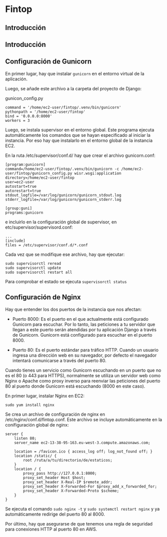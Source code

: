 # Fintop

## Introducción

## Introducción

## Configuración de Gunicorn

En primer lugar, hay que instalar `gunicorn` en el entorno virtual de la aplicación.

Luego, se añade este archivo a la carpeta del proyecto de Django:

gunicon_config.py
```
command = '/home/ec2-user/fintop/.venv/bin/gunicorn'
pythonpath = '/home/ec2-user/fintop'
bind = '0.0.0.0:8000'
workers = 3
```
Luego, se instala supervisor en el entorno global. Este programa ejecuta automáticamente los comandos que se hayan especificado al iniciar la instancia. Por eso hay que instalarlo en el entorno global de la instancia EC2.

En la ruta /etc/supervisor/conf.d/ hay que crear el archivo gunicorn.conf:
```
[program:gunicorn]
command=/home/ec2-user/fintop/.venv/bin/gunicorn -c /home/ec2-user/fintop/gunicorn_config.py wisr.wsgi:application
directory=/home/ec2-user/fintop
user=ec2-user
autostart=true
autorestart=true
stdout_logfile=/var/log/gunicorn/gunicorn_stdout.log
stderr_logfile=/var/log/gunicorn/gunicorn_stderr.log

[group:guni]
programs:gunicorn
```
e incluirlo en la configuración global de supervisor, en etc/supervisor/supervisord.conf:

```
...
[include]
files = /etc/supervisor/conf.d/*.conf
```
Cada vez que se modifique ese archivo, hay que ejecutar:
```
sudo supervisorctl reread
sudo supervisorctl update
sudo supervisorctl restart all
```
Para comprobar el estado se ejecuta `supervisorctl status`

## Configuración de Nginx

Hay que entender los dos puertos de la instancia que nos afectan:

- Puerto 8000: Es el puerto en el que actualmente está configurado Gunicorn para escuchar. Por lo tanto, las peticiones a tu servidor que llegan a este puerto serán atendidas por tu aplicación Django a través de Gunicorn. Gunicorn está configurado para escuchar en el puerto 8000.

- Puerto 80: Es el puerto estándar para tráfico HTTP. Cuando un usuario ingresa una dirección web en su navegador, por defecto el navegador intentará comunicarse a través del puerto 80.

Cuando tienes un servicio como Gunicorn escuchando en un puerto que no es el 80 (o 443 para HTTPS), normalmente se utiliza un servidor web como Nginx o Apache como proxy inverso para reenviar las peticiones del puerto 80 al puerto donde Gunicorn está escuchando (8000 en este caso).

En primer lugar, instalar Nginx en EC2:

```
sudo yum install nginx
```

Se crea un archivo de configuración de nginx en /etc/nginx/conf.d/fintop.conf. Este archivo se incluye automáticamente en la conifiguración global de nginx:

```
server {
    listen 80;
    server_name ec2-13-38-95-163.eu-west-3.compute.amazonaws.com;

    location = /favicon.ico { access_log off; log_not_found off; }
    location /static/ {
        root /ruta/a/tu/directorio/de/estaticos;
    }
    location / {
        proxy_pass http://127.0.0.1:8000;
        proxy_set_header Host $host;
        proxy_set_header X-Real-IP $remote_addr;
        proxy_set_header X-Forwarded-For $proxy_add_x_forwarded_for;
        proxy_set_header X-Forwarded-Proto $scheme;
    }
}
```
Se ejecuta el comando `sudo nginx -t` y `sudo systemctl restart nginx` y ya automáticamente redirige del puerto 80 al 8000.

Por último, hay que asegurarse de que tenemos una regla de seguridad para conexiones HTTP al puerto 80 en AWS.